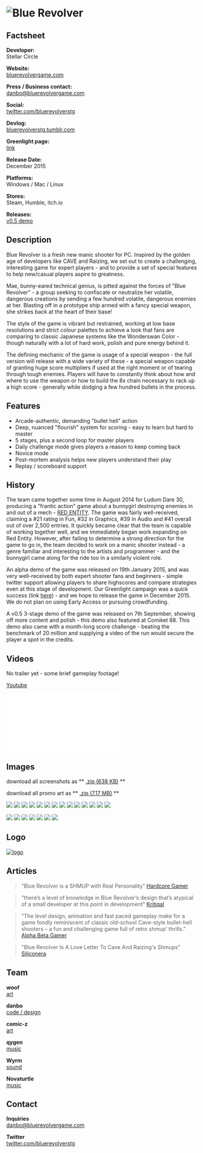 # ![Blue Revolver](assets/images/header.png)

## Factsheet

**Developer:**  
Stellar Circle

**Website:**  
[bluerevolvergame.com][homepage]

**Press / Business contact:**  
[danbo@bluerevolvergame.com][contact]

**Social:**  
[twitter.com/bluerevolverstg][twitter] 

**Devlog:**  
[bluerevolverstg.tumblr.com][tumblr] 

**Greenlight page:**  
[link][greenlight]

**Release Date:**  
December 2015

**Platforms:**  
Windows / Mac / Linux

**Stores:**  
Steam, Humble, itch.io

**Releases:**  
[v0.5 demo][v05_demo]

## Description

Blue Revolver is a fresh new manic shooter for PC. Inspired by the golden age of developers like CAVE and Raizing, we set out to create a challenging, interesting game for expert players - and to provide a set of special features to help new/casual players aspire to greatness.

Mae, bunny-eared technical genius, is pitted against the forces of "Blue Revolver" - a group seeking to confiscate or neutralize her volatile, dangerous creations by sending a few hundred volatile, dangerous enemies at her. Blasting off in a prototype ship armed with a fancy special weapon, she strikes back at the heart of their base!

The style of the game is vibrant but restrained, working at low base resolutions and strict colour palettes to achieve a look that fans are comparing to classic Japanese systems like the Wonderswan Color - though naturally with a lot of hard work, polish and pure energy behind it. 

The defining mechanic of the game is usage of a special weapon - the full version will release with a wide variety of these - a special weapon capable of granting huge score multipliers if used at the right moment or of tearing through tough enemies. Players will have to constantly think about how and where to use the weapon or how to build the 8x chain necessary to rack up a high score - generally while dodging a few hundred bullets in the process.

## Features

* Arcade-authentic, demanding "bullet hell" action
* Deep, nuanced "flourish" system for scoring - easy to learn but hard to master
* 5 stages, plus a second loop for master players
* Daily challenge mode gives players a reason to keep coming back
* Novice mode 
* Post-mortem analysis helps new players understand their play
* Replay / scoreboard support

## History

The team came together some time in August 2014 for Ludum Dare 30, producing a "frantic action" game about a bunnygirl destroying enemies in and out of a mech - [RED ENTITY](http://woofycakes.itch.io/red-entity). The game was fairly well-received, claiming a #21 rating in Fun, #32 in Graphics, #39 in Audio and #41 overall out of over 2,500 entries. It quickly became clear that the team is capable of working together well, and we immediately began work expanding on Red Entity. However, after failing to determine a strong direction for the game to go in, the team decided to work on a manic shooter instead - a genre familiar and interesting to the artists and programmer - and the bunnygirl came along for the ride too in a similarly violent role.

An alpha demo of the game was released on 19th January 2015, and was very well-received by both expert shooter fans and beginners - simple twitter support allowing players to share highscores and compare strategies even at this stage of development. Our Greenlight campaign was a quick success (link [here][greenlight]) - and we hope to release the game in December 2015. We do not plan on using Early Access or pursuing crowdfunding.

A v0.5 3-stage demo of the game was released on 7th September, showing off more content and polish - this demo also featured at Comiket 88. This demo also came with a month-long score challenge - beating the benchmark of 20 million and supplying a video of the run would secure the player a spot in the credits.

## Videos

No trailer yet - some brief gameplay footage! 

[Youtube](https://www.youtube.com/watch?v=Tq5g4kc842U "BLUE REVOLVER - v0.5 demo footage")

<iframe src="//www.youtube.com/embed/Tq5g4kc842U" frameborder="0" allowfullscreen></iframe>

## Images

download all screenshots as ** [.zip (638 KB)](assets/images/bluerev_september_screenshots.zip "Images zip") **

download all promo art as ** [.zip (7.17 MB)](assets/images/bluerev_september_art.zip "Promo zip") **

[![](assets/images/bluerev_sep2015_01.png)](assets/images/bluerev_sep2015_01.png)
[![](assets/images/bluerev_sep2015_02.png)](assets/images/bluerev_sep2015_02.png)
[![](assets/images/bluerev_sep2015_03.png)](assets/images/bluerev_sep2015_03.png)
[![](assets/images/bluerev_sep2015_04.png)](assets/images/bluerev_sep2015_04.png)
[![](assets/images/bluerev_sep2015_05.png)](assets/images/bluerev_sep2015_05.png)
[![](assets/images/bluerev_sep2015_06.png)](assets/images/bluerev_sep2015_06.png)
[![](assets/images/bluerev_sep2015_07.png)](assets/images/bluerev_sep2015_07.png)
[![](assets/images/bluerev_sep2015_08.png)](assets/images/bluerev_sep2015_08.png)
[![](assets/images/bluerev_sep2015_09.png)](assets/images/bluerev_sep2015_09.png)
[![](assets/images/bluerev_sep2015_10.png)](assets/images/bluerev_sep2015_10.png)
[![](assets/images/bluerev_sep2015_11.png)](assets/images/bluerev_sep2015_11.png)
[![](assets/images/bluerev_sep2015_12.png)](assets/images/bluerev_sep2015_12.png)
[![](assets/images/bluerev_sep2015_13.png)](assets/images/bluerev_sep2015_13.png)
[![](assets/images/bluerev_sep2015_14.png)](assets/images/bluerev_sep2015_14.png)

[![](assets/images/banner.png)](assets/images/banner.png)
[![](assets/images/br_cdf.png)](assets/images/br_cdf.png)
[![](assets/images/char_mae2_t_cdf.png)](assets/images/char_mae2_t.png)
[![](assets/images/char_ale_t.png)](assets/images/char_ale_t.png)
[![](assets/images/char_rum_t.png)](assets/images/char_rum_t.png)
[![](assets/images/char_don_t.png)](assets/images/char_don_t.png)
[![](assets/images/char_val_t.png)](assets/images/char_val_t.png)

## Logo

[![logo](assets/images/logo.png)](assets/images/logo.png "Logo")

## Articles

> "Blue Revolver is a SHMUP with Real Personality"
[Hardcore Gamer](http://www.hardcoregamer.com/2015/02/11/blue-revolver-is-a-shmup-with-real-personality/133904/)

> "there’s a level of knowledge in Blue Revolver’s design that’s atypical of a small developer at this point in development"
[Kritiqal](http://kritiqal.com/2015/03/25/indie-impressions-blue-revolver/)

> "The level design, animation and fast paced gameplay make for a game fondly reminiscent of classic old-school Cave-style bullet-hell shooters – a fun and challenging game full of retro shmup’ thrills."  
[Alpha Beta Gamer](http://www.alphabetagamer.com/blue-revolver-alpha-demo/)

> "Blue Revolver Is A Love Letter To Cave And Raizing's Shmups"  
[Siliconera](http://www.siliconera.com/2015/01/23/blue-revolver-is-a-love-letter-to-cave-and-raizings-shmups/)

## Team

**woof**  
[art](https://twitter.com/woofycakes)

**danbo**  
[code / design](https://twitter.com/__danbo)

**comic-z**  
[art](https://twitter.com/ComicZ)

**qygen**  
[music](https://soundcloud.com/qygen)

**Wyrm**  
[sound](https://twitter.com/SmilingCorpseHQ)

**Novaturtle**  
[music](https://soundcloud.com/l-hartley/)  


## Contact

**Inquiries**  
[danbo@bluerevolvergame.com][contact]

**Twitter**  
[twitter.com/bluerevolverstg][twitter]

<!--- =====================================================================  -->
<!--- Referenced links -->

[homepage]: http://bluerevolvergame.com "Blue Revolver"
[tumblr]: http://bluerevolverstg.tumblr.com
[contact]: mailto:danbo@bluerevolvergame.com

<!--- Social -->

[twitter]: https://twitter.com/bluerevolverstg
[skype]: callto:tinydanbo

[v015_alphademo]: http://woofycakes.itch.io/blue-revolver-demo
[v05_demo]: http://woofycakes.itch.io/blue-revolver-v05
[greenlight]: http://steamcommunity.com/sharedfiles/filedetails/?id=380437841
